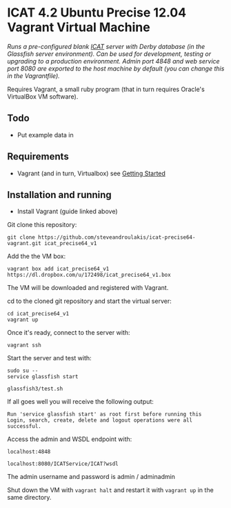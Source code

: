 ICAT 4.2 Ubuntu Precise 12.04 Vagrant Virtual Machine
===============================

_Runs a pre-configured blank [ICAT](https://icatproject.googlecode.com/) server with Derby database (in the Glassfish server environment). Can be used for development, testing or upgrading to a production environment. Admin port 4848 and web service port 8080 are exported to the host machine by default (you can change this in the Vagrantfile)._

Requires Vagrant, a small ruby program (that in turn requires Oracle's VirtualBox VM software).

## Todo
 - Put example data in

## Requirements
 - Vagrant (and in turn, Virtualbox) see [Getting Started](http://docs-v1.vagrantup.com/v1/docs/getting-started/index.html)

## Installation and running

 - Install Vagrant (guide linked above)

Git clone this repository:
    
    git clone https://github.com/steveandroulakis/icat-precise64-vagrant.git icat_precise64_v1

Add the the VM box:

```
vagrant box add icat_precise64_v1 https://dl.dropbox.com/u/172498/icat_precise64_v1.box
```

The VM will be downloaded and registered with Vagrant.

cd to the cloned git repository and start the virtual server:

```
cd icat_precise64_v1
vagrant up
```

Once it's ready, connect to the server with:

```
vagrant ssh
```

Start the server and test with:

```
sudo su --
service glassfish start

glassfish3/test.sh
```

If all goes well you will receive the following output:

```
Run 'service glassfish start' as root first before running this
Login, search, create, delete and logout operations were all successful.
```

Access the admin and WSDL endpoint with:

```
localhost:4848

localhost:8080/ICATService/ICAT?wsdl
```

The admin username and password is admin / adminadmin

Shut down the VM with `vagrant halt` and restart it with `vagrant up` in the same directory.
